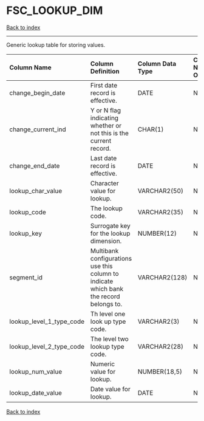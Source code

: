 # FSC_LOOKUP_DIM

[Back to index](./index.md)

---

Generic lookup table for storing values.

| Column Name              | Column Definition                                                                      | Column Data Type   | Column Null Option   | PK   | FK   |
|:-------------------------|:---------------------------------------------------------------------------------------|:-------------------|:---------------------|:-----|:-----|
| change_begin_date        | First date record is effective.                                                        | DATE               | Not Null             | No   | No   |
| change_current_ind       | Y or N flag indicating whether or not this is the current record.                      | CHAR(1)            | Not Null             | No   | No   |
| change_end_date          | Last date record is effective.                                                         | DATE               | Not Null             | No   | No   |
| lookup_char_value        | Character value for lookup.                                                            | VARCHAR2(50)       | Null                 | No   | No   |
| lookup_code              | The lookup code.                                                                       | VARCHAR2(35)       | Not Null             | No   | No   |
| lookup_key               | Surrogate key for the lookup dimension.                                                | NUMBER(12)         | Not Null             | Yes  | No   |
| segment_id               | Multibank configurations use this column to indicate which bank the record belongs to. | VARCHAR2(128)      | Not Null             | Yes  | No   |
| lookup_level_1_type_code | Th level one look up type code.                                                        | VARCHAR2(3)        | Not Null             | No   | No   |
| lookup_level_2_type_code | The level two lookup type code.                                                        | VARCHAR2(28)       | Not Null             | No   | No   |
| lookup_num_value         | Numeric value for lookup.                                                              | NUMBER(18,5)       | Null                 | No   | No   |
| lookup_date_value        | Date value for lookup.                                                                 | DATE               | Null                 | No   | No   |

[Back to index](./index.md)